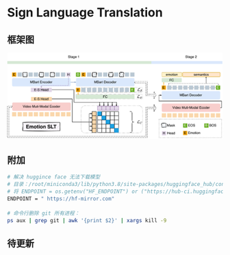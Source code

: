 # Sign Language Translation

## 框架图

![无法显示](./assets/arc.png)

## 附加

```bash
# 解决 huggince face 无法下载模型
# 目录：/root/miniconda3/lib/python3.8/site-packages/huggingface_hub/constants.py 
# 将 ENDPOINT = os.getenv("HF_ENDPOINT") or ("https://hub-ci.huggingface.co" if _staging_mode else "https://huggingface.co") 类似的修改成
ENDPOINT = " https://hf-mirror.com"

# 命令行删除 git 所有进程：
ps aux | grep git | awk '{print $2}' | xargs kill -9
```

## 待更新
